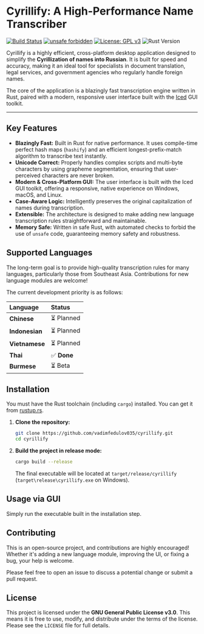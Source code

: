 # Cyrillify: A High-Performance Name Transcriber

[![Build Status](https://github.com/vadimfedulov035/cyrillify/actions/workflows/rust.yml/badge.svg)](https://github.com/vadimfedulov035/cyrillify/actions/workflows/rust.yml)
[![unsafe forbidden](https://img.shields.io/badge/unsafe-forbidden-success.svg)](https://github.com/rust-secure-code/safety-dance/)
[![License: GPL v3](https://img.shields.io/badge/License-GPLv3-blue.svg)](https://www.gnu.org/licenses/gpl-3.0)
![Rust Version](https://img.shields.io/badge/rust-stable-orange.svg)

Cyrillify is a highly efficient, cross-platform desktop application designed to simplify the **Cyrillization of names into Russian**. It is built for speed and accuracy, making it an ideal tool for specialists in document translation, legal services, and government agencies who regularly handle foreign names.

The core of the application is a blazingly fast transcription engine written in Rust, paired with a modern, responsive user interface built with the [Iced](https://iced.rs/) GUI toolkit.


---

## Key Features

*   **Blazingly Fast:** Built in Rust for native performance. It uses compile-time perfect hash maps (`hashify`) and an efficient longest-prefix-match algorithm to transcribe text instantly.
*   **Unicode Correct:** Properly handles complex scripts and multi-byte characters by using grapheme segmentation, ensuring that user-perceived characters are never broken.
*   **Modern & Cross-Platform GUI:** The user interface is built with the Iced GUI toolkit, offering a responsive, native experience on Windows, macOS, and Linux.
*   **Case-Aware Logic:** Intelligently preserves the original capitalization of names during transcription.
*   **Extensible:** The architecture is designed to make adding new language transcription rules straightforward and maintainable.
*   **Memory Safe:** Written in safe Rust, with automated checks to forbid the use of `unsafe` code, guaranteeing memory safety and robustness.

## Supported Languages

The long-term goal is to provide high-quality transcription rules for many languages, particularly those from Southeast Asia. Contributions for new language modules are welcome!

The current development priority is as follows:

| Language | Status |
| :--- | :--- |
| **Chinese** | ⏳ Planned |
| **Indonesian** | ⏳ Planned |
| **Vietnamese** | ⏳ Planned |
| **Thai** | ✅ **Done** |
| **Burmese** | ⏳ Beta |

## Installation

You must have the Rust toolchain (including `cargo`) installed. You can get it from [rustup.rs](https://rustup.rs/).

1.  **Clone the repository:**
    ```bash
    git clone https://github.com/vadimfedulov035/cyrillify.git
    cd cyrillify
    ```

2.  **Build the project in release mode:**
    ```bash
    cargo build --release
    ```
    The final executable will be located at `target/release/cyrillify` (`target\release\cyrillify.exe` on Windows).

## Usage via GUI

Simply run the executable built in the installation step.

## Contributing

This is an open-source project, and contributions are highly encouraged! Whether it's adding a new language module, improving the UI, or fixing a bug, your help is welcome.

Please feel free to open an issue to discuss a potential change or submit a pull request.

## License

This project is licensed under the **GNU General Public License v3.0**. This means it is free to use, modify, and distribute under the terms of the license. Please see the `LICENSE` file for full details.
